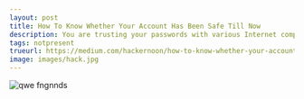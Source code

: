 ```yaml
---
layout: post
title: How To Know Whether Your Account Has Been Safe Till Now
description: You are trusting your passwords with various Internet companies. Is your data safe? How to know whether your password has been stolen?
tags: notpresent
trueurl: https://medium.com/hackernoon/how-to-know-whether-your-account-has-been-safe-till-now-a864b8098ef0
image: images/hack.jpg
---
```

![qwe]({{site.url}}/images/hack.jpg)
fngnnds
